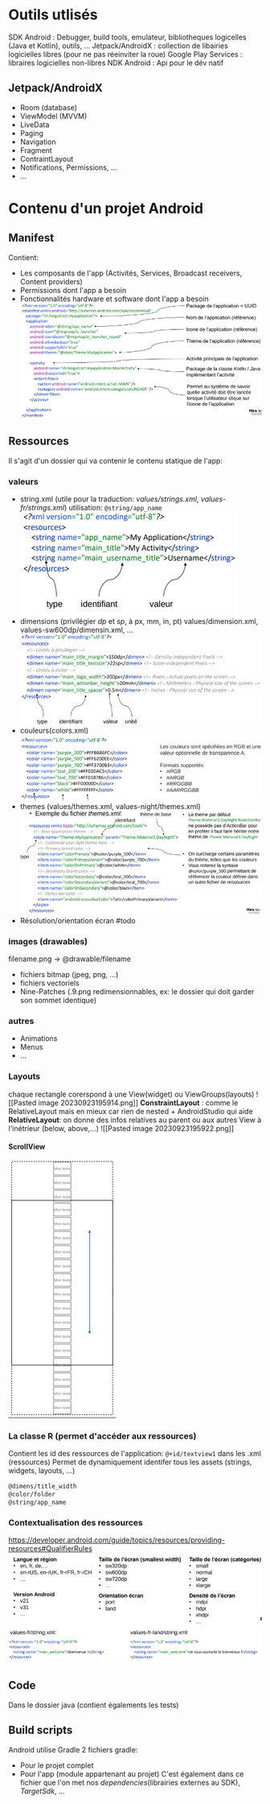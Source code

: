 # Outils utlisés
SDK Android : Debugger, build tools, emulateur, bibliotheques logicelles (Java et Kotlin), outils, ...
Jetpack/AndroidX : collection de libairies logicielles libres (pour ne pas réeinviter la roue)
Google Play Services : libraires logicielles non-libres
NDK Android : Api pour le dév natif
## Jetpack/AndroidX
- Room (database)
- ViewModel (MVVM)
- LiveData
- Paging
- Navigation
- Fragment
- ContraintLayout
- Notifications, Permissions, ...
- ...
# Contenu d'un projet Android
## Manifest
Contient:
- Les composants de l'app (Activités, Services, Broadcast receivers, Content providers)
- Permissions dont l'app a besoin
- Fonctionnalités hardware et software dont l'app a besoin
![](images/Pasted%20image%2020231115154335.png)
## Ressources
Il s'agit d'un dossier qui va contenir le contenu statique de l'app:
### valeurs
- string.xml (utile pour la traduction: *values/strings.xml*, *values-fr/strings.xml*)
utilisation: ` @string/app_name ` 
![](images/Pasted%20image%2020231115154900.png)
- dimensions (privilégier *dp* et *sp*, à px, mm, in, pt)
values/dimension.xml, values-sw600dp/dimensin.xml, ...
![](images/Pasted%20image%2020231115155445.png)
- couleurs(colors.xml)
![](images/Pasted%20image%2020231115155848.png)
- themes (values/themes.xml, values-night/themes.xml)
![](images/Pasted%20image%2020231115155933.png)
- Résolution/orientation écran #todo
### images (drawables)
filename.png -> @drawable/filename
- fichiers bitmap (jpeg, png, ...)
- fichiers vectoriels
- Nine-Patches (.9.png redimensionnables, ex: le dossier qui doit garder son sommet identique)
### autres
- Animations
- Menus
- ...
### Layouts
chaque rectangle corerspond à une View(widget) ou ViewGroups(layouts)
![[Pasted image 20230923195914.png]]
**ConstraintLayout** : comme le RelativeLayout mais en mieux car rien de nested + AndroidStudio qui aide
**RelativeLayout**: on donne des infos relatives au parent ou aux autres View à l'inétrieur (below, above,...)
![[Pasted image 20230923195922.png]]
#### ScrollView
![](images/Pasted%20image%2020231115162035.png)
### La classe R (permet d'accéder aux ressources)
Contient les id des ressources de l'application:
`@+id/textview1` dans les .xml (ressources)
Permet de dynamiquement identifer tous les assets (strings, widgets, layouts, ...)
```
@dimens/title_width
@color/folder
@string/app_name
```
### Contextualisation des ressources
https://developer.android.com/guide/topics/resources/providing-resources#QualifierRules
![](images/Pasted%20image%2020231115162213.png)
![](images/Pasted%20image%2020231115162544.png)
## Code
Dans le dossier java (contient égalements les tests)
## Build scripts
Android utilise Gradle
2 fichiers gradle:
- Pour le projet complet
- Pour l'app (module appartenant au projet)
C'est également dans ce fichier que l'on met nos _dependencies_(librairies externes au SDK), *TargetSdk*, ...
